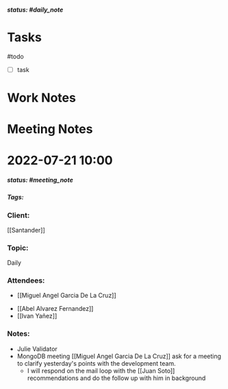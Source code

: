 ##### status: #daily_note 

# Tasks

#todo 
- [ ] task

# Work Notes

# Meeting Notes

# 2022-07-21 10:00
##### status: #meeting_note
##### Tags:

### Client:
[[Santander]]
### Topic:
Daily
### Attendees:
* [[Miguel Angel Garcia De La Cruz]]
- [[Abel Alvarez Fernandez]]
- [[Ivan Yañez]]

### Notes:

- Julie Validator
- MongoDB meeting [[Miguel Angel Garcia De La Cruz]] ask for a meeting to clarify yesterday's points with the development team.
	- I will respond on the mail loop with the [[Juan Soto]] recommendations and do the follow up with him in background

